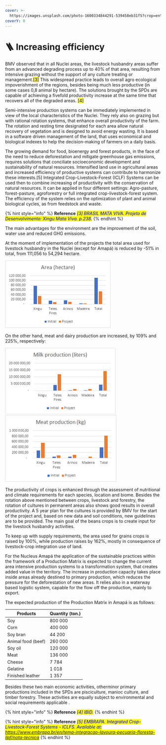 ```yaml
---
cover: >-
  https://images.unsplash.com/photo-1600334844291-539458eb31f5?crop=entropy&cs=tinysrgb&fm=jpg&ixid=MnwxOTcwMjR8MHwxfHNlYXJjaHw1fHx3aW58ZW58MHx8fHwxNjYzNzc4MTE1&ixlib=rb-1.2.1&q=80
coverY: 0
---
```


# 🪜 Increasing efficiency

BMV observed that in all Nuclei areas, the livestock husbandry areas suffer from an advanced degrading process up to 40% of that area, resulting from intensive grazing without the support of any culture treating or management.<mark style="color:blue;">\[3]</mark> This widespread practice leads to overall agro ecological impoverishment of the regions, besides being much less productive (in some cases 0,8 animal by hectare). The solutions brought by the SPDs are capable of achieving a fivefold productivity increase at the same time that recovers all of the degraded areas. <mark style="color:blue;">\[4]</mark>

Semi-intensive production systems can be immediately implemented in view of the local characteristics of the Nuclei. They rely also on grazing but with rational rotation systems, that enhance overall productivity of the farm. The rotation and resting time designated for each area allow natural recovery of vegetation and is designed to avoid energy wasting. It is based in a software driven management of the land, that uses economical and biological indexes to help the decision-making of farmers on a daily basis.

The growing demand for food, bioenergy and forest products, in the face of the need to reduce deforestation and mitigate greenhouse gas emissions, requires solutions that conciliate socioeconomic development and sustainability of natural resources. Intensified land use in agricultural areas and increased efficiency of productive systems can contribute to harmonize these interests.\[5] Integrated Crop-Livestock-Forest (ICLF) Systems can be used then to combine increasing of productivity with the conservation of natural resources. It can be applied in four different settings: Agro-pasture, forest-pasture, agroforestry or full integrated crop-livestock-forest system. The efficiency of the system relies on the optimization of plant and animal biological cycles, as from feedstock and waste.

{% hint style="info" %}
**Reference** _<mark style="color:blue;">\[3] BRASIL MATA VIVA. Projeto de Desenvolvimento: Xingu Mata Viva. p.238.</mark>_
{% endhint %}

The main advantages for the environment are the improvement of the soil, water use and reduced GHG emissions.

At the moment of implementation of the projects the total area used for livestock husbandry in the Nuclei (except for Amapá) is reduced by -51% in total, from 111,056 to 54,294 hectare.

![](../.gitbook/assets/18)

On the other hand, meat and dairy production are increased, by 109% and 225%, respectively:

![](../.gitbook/assets/19) ![](../.gitbook/assets/20)

The productivity of crops is enhanced through the assessment of nutritional and climate requirements for each species, location and biome. Besides the rotation above mentioned between crops, livestock and forestry, the rotation of cultures in permanent areas also shows good results in overall productivity. A 5 year plan for the cultures is provided by BMV for the start of the project and, based on new data and soil conditions, new guidelines are to be provided. The main goal of the beans crops is to create input for the livestock husbandry activities.

To keep up with supply requirements, the area used for grains crops is raised by 100%, while production raises by 162%, mostly in consequence of livestock-crop integration use of land.

For the Nucleus Amapá the application of the sustainable practices within the framework of a Production Matrix is expected to change the current area intensive production systems to a transformation system, that creates added value in the territory. The increase in production capacity takes place inside areas already destined to primary production, which reduces the pressure for the deforestation of new areas. It relies also in a waterway based logistic system, capable for the flow off the production, mainly to export.

The expected production of the Production Matrix in Amapá is as follows:

| **Products**       | **Quantity (ton.)** |
| ------------------ | ------------------- |
| Soy                | 800 000             |
| Corn               | 400 000             |
| Soy bran           | 44 200              |
| Animal food (beef) | 260 000             |
| Soy oil            | 120 000             |
| Meat               | 136 000             |
| Cheese             | 7 784               |
| Gelatine           | 1 018               |
| Finished leather   | 1 357               |

Besides these two main economic activities, otherminor primary productions included in the SPDs are pisciculture, manioc culture, and timber forestry. These activities are equally subject to environmental and social requirements applicable .

{% hint style="info" %}
**Reference** _<mark style="color:blue;">\[4] IBID.</mark>_
{% endhint %}

{% hint style="info" %}
**Reference** _<mark style="color:blue;">\[5] EMBRAPA. Integrated Crop-Livestock-Forest Systems - ICLFS. Available at: https://www.embrapa.br/en/tema-integracao-lavoura-pecuaria-floresta-ilpf/nota-tecnica</mark>_
{% endhint %}


